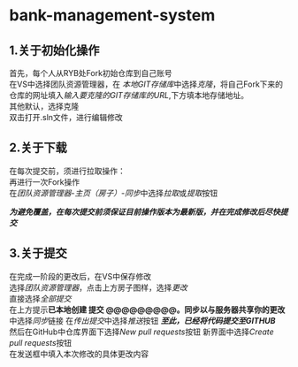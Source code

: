 # bank-management-system

## 1.关于初始化操作
首先，每个人从RYB处Fork初始仓库到自己账号  
在VS中选择团队资源管理器，在 *本地GIT存储库*中选择*克隆*，将自己Fork下来的仓库的网址填入*输入要克隆的GIT存储库的URL*,下方填本地存储地址。  
其他默认，选择克隆  
双击打开.sln文件，进行编辑修改

## 2.关于下载
在每次提交前，须进行拉取操作：  
再进行一次Fork操作  
在*团队资源管理器*-*主页（房子）*-*同步*中选择*拉取*或*提取*按钮

***为避免覆盖，在每次提交前须保证目前操作版本为最新版，并在完成修改后尽快提交***

## 3.关于提交
在完成一阶段的更改后，在VS中保存修改  
选择*团队资源管理器*，点击上方房子图样，选择*更改*    
直接选择*全部提交*  
在上方提示**已本地创建 提交 @@@@@@@@@。同步以与服务器共享你的更改**中选择*同步*链接
在*传出提交*中选择*推送*按钮
***至此，已经将代码提交至GITHUB***  
然后在GitHub中仓库界面下选择*New pull requests*按钮
新界面中选择*Create pull requests*按钮  
在发送框中填入本次修改的具体更改内容

